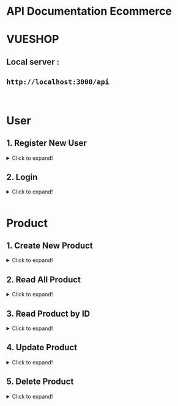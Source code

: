 # **API Documentation** Ecommerce

# **VUESHOP**

## Local server : 
  `http://localhost:3000/api`
---- 

<br>

# User
## 1. Register New User
<details>
  <summary>Click to expand!</summary> 

  * **URL**

    `/register`


  * **Method:**

    `POST`
  
  * **Data Params**
    
    *data*

    ```json
    { 
      "fullname": "Customer 1",
      "email": "customer1@mail.com", 
      "password": "rahasia" 
    } 
    ```

  * **Success Response**

    * **Code:** 201 <br />
      **Content:** 
      ```json
      {
        "status": 201,
        "user": {
          "id": 1,
          "fullname": "Customer 1",
          "email": "customer1@mail.com"
        }
      }
      ```
  
  * **Error Response:**

    * **Code:** 400 BAD  REQUEST <br />
      **Content:** 
      ```json 
      // Email already exists
      {
        "status": 400,
        "message": [
          { "error": "Email already exists", "field": "email" }
        ]
      }
      // Validation not pass
      {
        "status": 400,
        "message": [
          { "error": "Fullname is required, can't be empty", "field": "fullname" },
          { "error": "Email is required, can't be empty", "field": "email" },
          { "error": "Password is required, can't be empty", "field": "password" },
          { "error": "Password is minimal 8 character", "field": "password" }
        ]
      } 
      ```

    OR

    * **Code:** 500 INTERNAL SERVER ERROR <br />
      **Content:** 
      ```json
      { "error" : "Internal Server Error" }
      ```  
</details>

<!-- ---- -->

## 2. Login
<details>
  <summary>Click to expand!</summary> 

  * **URL**

    `/login`


  * **Method:**

    `POST`
  
  * **Data Params**
    
    *data*

    ```json
    {  
      "email": "customer1@mail.com", 
      "password": "rahasia" 
    } 
    ```

  * **Success Response**

    * **Code:** 200 <br />
      **Content:** 
      ```json
      {
        "status": 200,
        "user": {
          "id": 1,
          "fullname": "Customer 1",
          "email": "customer1@mail.com"
        },
        "access_token": "eyJhbGciOiJIUzI1NiJ9. ..."
      }
      ```
  
  * **Error Response:**

    * **Code:** 401 UNAUTHORIZE <br />
      **Content:** 
      ```json 
      {
        "status": 401,
        "message": "Wrong Username / Password"
      }
      ```

    OR

    * **Code:** 500 INTERNAL SERVER ERROR <br />
      **Content:** 
      ```json
      { "error" : "Internal Server Error" }
      ```  
</details> 

<br>

# Product
## 1. Create New Product
<details>
  <summary>Click to expand!</summary>

  * **URL**

    `/products`

  * **Method:**

    `POST`
  
  * **Headers** *

    ```json
    {"access_token": "eyJhbGciOiJIUzI1NiJ9. ..."}
    ```

  * **Data Params**
    
    *data*

    ```json
    {
      "name": "Product Name",
      "image_url": "http://cloou.img/product-img.jpg",
      "price": 10000,
      "stock": 30
    }
    ```

  * **Success Response**

    * **Code:** 201 <br />
      **Content:** 
      ```json
      {
        "status": 201,
        "product": {
          "id": 1,
          "name": "Product Name",
          "image_url": "http://cloou.img/product-img.jpg",
          "price": 10000,
          "stock": 30,
          "UserId": 5,
          "updatedAt": "2020-11-10T23:07:09.098Z",
          "createdAt": "2020-11-10T23:07:09.098Z"
        }
      }
      ```
  
  * **Error Response:** *

    * **Code:** 400 BAD  REQUEST <br />
      **Content:** 

      ```json 
      {
        "status": 400,
        "message": [
          { "error": "Name is required, can't be empty", "field": "name" },
          { "error": "Image URL is required, can't be empty", "field": "image_url" },
          { "error": "Image must valid a url", "field": "image_url" },
          { "error": "Price is required, can't be empty", "field": "price" },
          { "error": "Price must be a number", "field": "price" },
          { "error": "Stock is required, can't be empty", "field": "stock" },
          { "error": "Stock must be a number", "field": "stock" },
        ]
      }
      ```

    OR

    * **Code:** 401 UNAUTHORIZE <br />
      **Content:** 
      ```json
      {
        "status": 401,
        "message": "Authentication Failed"
      }

      // OR 

      {
        "status": 401,
        "message": "Not authorize"
      }
      ```

    OR

    * **Code:** 500 INTERNAL SERVER ERROR <br />
      **Content:** 
      ```json
      { "error" : "Internal Server Error" }
      ```  
</details>

## 2. Read All Product
<details>
  <summary>Click to expand!</summary>

  * **URL**

    `/products`

  * **Method:**

    `GET`

  * **Success Response**

    * **Code:** 200 <br />
      **Content:** 
      ```json
      {
        "status": 200,
        "product": [{
          "id": 1,
          "name": "Product Name",
          "image_url": "http://cloou.img/product-img.jpg",
          "price": 10000,
          "stock": 30,
          "UserId": 5,
          "updatedAt": "2020-11-10T23:07:09.098Z",
          "createdAt": "2020-11-10T23:07:09.098Z"
        }, {...}]
      }
      ```
  
  * **Error Response:** *

    * **Code:** 500 INTERNAL SERVER ERROR <br />
      **Content:** 
      ```json
      { "error" : "Internal Server Error" }
      ```  
</details>

## 3. Read Product by ID
<details>
  <summary>Click to expand!</summary>

  * **URL**

    `/products/:id`

  * **URL Params:**

    `id=[integer]`

  * **Method:**

    `GET`

  * **Success Response**

    * **Code:** 200 <br />
      **Content:** 
      ```json
      {
        "status": 200,
        "product": {
          "id": 1,
          "name": "Product Name",
          "image_url": "http://cloou.img/product-img.jpg",
          "price": 10000,
          "stock": 30,
          "UserId": 5,
          "updatedAt": "2020-11-10T23:07:09.098Z",
          "createdAt": "2020-11-10T23:07:09.098Z"
        }
      }
      ```
  
  * **Error Response:** *

    * **Code:** 500 INTERNAL SERVER ERROR <br />
      **Content:** 
      ```json
      { "error" : "Internal Server Error" }
      ```  
</details>

## 4. Update Product
<details>
  <summary>Click to expand!</summary>

  * **URL**

    `/products/:id`

  * **URL Params:**

    `id=[integer]` 

  * **Method:**

    `PUT`
  
  * **Headers** *

    ```json
    {"access_token": "eyJhbGciOiJIUzI1NiJ9. ..."}
    ```

  * **Data Params**
    
    *data*

    ```json
    {
      "name": "Product Name Edit",
      "image_url": "http://cloou.img/product-img.jpg",
      "price": 12000,
      "stock": 5
    }
    ```

  * **Success Response**

    * **Code:** 200 <br />
      **Content:** 
      ```json
      {
        "status": 200,
        "product": {
          "id": 1,
          "name": "Product Name Edit",
          "image_url": "http://cloou.img/product-img.jpg",
          "price": 12000,
          "stock": 5,
          "updatedAt": "2020-11-10T23:17:09.098Z",
          "createdAt": "2020-11-10T23:07:09.098Z"
        }
      }
      ```
  
  * **Error Response:** *

    * **Code:** 400 BAD  REQUEST <br />
      **Content:** 

      ```json 
      {
        "status": 400,
        "message": [
          { "error": "Name is required, can't be empty", "field": "name" },
          { "error": "Image URL is required, can't be empty", "field": "image_url" },
          { "error": "Image must valid a url", "field": "image_url" },
          { "error": "Price is required, can't be empty", "field": "price" },
          { "error": "Price must be a number", "field": "price" },
          { "error": "Stock is required, can't be empty", "field": "stock" },
          { "error": "Stock must be a number", "field": "stock" },
        ]
      }
      ```

    OR

    * **Code:** 401 UNAUTHORIZE <br />
      **Content:** 
      ```json
      {
        "status": 401,
        "message": "Authentication Failed"
      }

      // OR 

      {
        "status": 401,
        "message": "Not authorize"
      }

      ```

    OR

    * **Code:** 500 INTERNAL SERVER ERROR <br />
      **Content:** 
      ```json
      { "error" : "Internal Server Error" }
      ```  
</details>

## 5. Delete Product
<details>
  <summary>Click to expand!</summary>

  * **URL**

    `/products/:id`

  * **URL Params:**

    `id=[integer]` 

  * **Method:**

    `DELETE`
  
  * **Headers** *

    ```json
    {"access_token": "eyJhbGciOiJIUzI1NiJ9. ..."}
    ```

  * **Success Response**

    * **Code:** 200 <br />
      **Content:** 
      ```json
      {
        "status": 200,
        "message": "Success deleted product"
      }
      ```
  
  * **Error Response:** *

    * **Code:** 400 BAD  REQUEST <br />
      **Content:** 

      ```json 
      {
        "status": 400,
        "message": "Failed to delete, stock is not empty"
      }
      ```

    OR

    * **Code:** 401 UNAUTHORIZE <br />
      **Content:** 
      ```json
      {
        "status": 401,
        "message": "Authentication Failed"
      }

      // OR 

      {
        "status": 401,
        "message": "Not authorize"
      }

      ```

    OR

    * **Code:** 500 INTERNAL SERVER ERROR <br />
      **Content:** 
      ```json
      { "error" : "Internal Server Error" }
      ```  
</details>